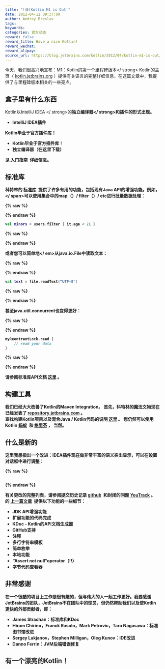 ```yaml
---
title: "[译]Kotlin M1 is Out!"
date: 2012-04-12 09:37:00
author: Andrey Breslav
tags:
keywords:
categories: 官方动态
reward: false
reward_title: Have a nice Kotlin!
reward_wechat:
reward_alipay:
source_url: https://blog.jetbrains.com/kotlin/2012/04/kotlin-m1-is-out/
---
```


今天，我们很高兴地宣布：M1：Kotlin的第一个里程碑版本</ strong>
Kotlin的主页（ [kotlin.jetbrains.org](http://kotlin.jetbrains.org) ）提供有关语言的完整详细信息。在这篇文章中，我提供了与里程碑版本相关的一些亮点。
## 盒子里有什么东西

Kotlin以IntelliJ IDEA </ strong>的<strong>独立编译器</ strong>和<strong>插件的形式出现。

* IntelliJ IDEA插件

Kotlin毕业于官方插件库！
* Kotlin毕业于官方插件库！
* 独立编译器（在这里下载）

见 [入门指南](http://confluence.jetbrains.net/display/Kotlin/Getting+Started)  详细信息。
## 标准库

科特林的 [标准库](http://jetbrains.github.com/kotlin/versions/snapshot/apidocs/index.html)  提供了许多有用的功能，包括现有Java API的增强功能。例如，<span id =“more-514”> </ span>可以使用集合中的map（）/ filter（）/ etc进行批量数据处理：

{% raw %}
<p></p>
{% endraw %}

```kotlin
val minors = users.filter { it.age < 21 }
```

{% raw %}
<p></p>
{% endraw %}

或者您可以简单地</ em>从java.io.File中读取文本：

{% raw %}
<p></p>
{% endraw %}

```kotlin
val text = file.readText("UTF-8")
```

{% raw %}
<p></p>
{% endraw %}

甚至java.util.concurrent也变得更好：

{% raw %}
<p></p>
{% endraw %}

```kotlin
myReentrantLock.read {
    // read your data
}
```

{% raw %}
<p></p>
{% endraw %}

请参阅标准库API文档 [这里](http://jetbrains.github.com/kotlin/versions/snapshot/apidocs/index.html) 。
## 构建工具

我们已经大大改善了Kotlin的Maven Integration。
首先，科特林的魔法文物现在已经发表了 [repository.jetbrains.com](http://repository.jetbrains.com/) 。<BR/>
查找构建Kotlin项目以及混合Java / Kotlin代码的说明 [这里](http://confluence.jetbrains.com/display/Kotlin/Kotlin+Build+Tools#KotlinBuildTools-Maven) 。
您仍然可以使用Kotlin [蚂蚁](http://confluence.jetbrains.com/display/Kotlin/Kotlin+Build+Tools#KotlinBuildTools-Ant)  和 [格里芬](https://github.com/griffon/griffon-kotlin-plugin) ， 当然。
## 什么是新的

这里我想指出一个改进：I​​DEA插件现在做非常丰富的语义突出显示，可以在设置对话框中进行调整：

{% raw %}
<p style="text-align: center"><a href="https://i1.wp.com/blog.jetbrains.com/kotlin/files/2012/04/Settings.png"><img alt="" class="alignnone size-medium wp-image-520" data-recalc-dims="1" src="https://i1.wp.com/blog.jetbrains.com/kotlin/files/2012/04/Settings.png?resize=300%2C292&amp;ssl=1"/></a></p>
{% endraw %}

有关更改的完整列表，请参阅提交历史记录 [github](https://github.com/JetBrains/kotlin/commits/)  和封闭的问题 [YouTrack](http://youtrack.jetbrains.com/issues/KT?q=resolved+date%3A+2012-02-14+..+2012-04-11) 。
的 [上一篇文章](http://blog.jetbrains.com/kotlin/2012/03/kotlin-m1-candidate/)  提供以下功能的一些细节：

* JDK API增强功能
* 扩展功能的代码完成
* KDoc  -  Kotlin的API文档生成器
* GitHub支持
* 注释
* 多行字符串模板
* 简单枚举
* 本地功能
* “Assert not null”operator（!!）
* 字节代码查看器

## 非常感谢

在一个很酷的项目上工作是很有趣的，但与伟大的人一起工作更好。我要感谢JetBrains的团队，JetBrains不在团队中的球员，但仍然帮助我们以及使Kotlin更快的外部贡献者，即：

* James Strachan：标准库和KDoc
* Hiram Chirino，Franck Rasolo，Mark Petrovic，Taro Nagasawa：标准图书馆改进
* Sergey Lukjanov，Stephen Milligan，Oleg Kunov：IDE改进
* Danno Ferrin：JVM后端错误修复

## 有一个漂亮的Kotlin！


